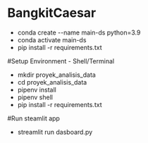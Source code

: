 # BangkitCaesar
- conda create --name main-ds python=3.9
- conda activate main-ds
- pip install -r requirements.txt

#Setup Environment - Shell/Terminal
- mkdir proyek_analisis_data
- cd proyek_analisis_data
- pipenv install
- pipenv shell
- pip install -r requirements.txt

#Run steamlit app
- streamlit run dasboard.py
